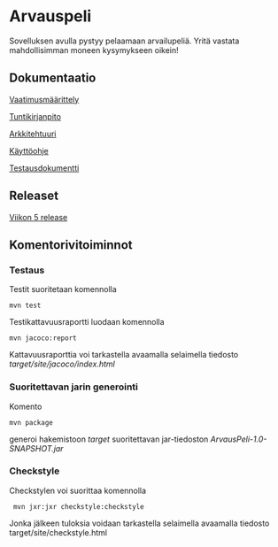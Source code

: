 # Arvauspeli

Sovelluksen avulla pystyy pelaamaan arvailupeliä. Yritä vastata mahdollisimman moneen kysymykseen oikein!

## Dokumentaatio

[Vaatimusmäärittely](https://github.com/hveikka/ot-harjoitustyo/blob/master/ArvausPeli/dokumentointi/vaatimusmaarittely.md)



[Tuntikirjanpito](https://github.com/hveikka/ot-harjoitustyo/blob/master/ArvausPeli/dokumentointi/tuntikirjanpito2.md)



[Arkkitehtuuri](https://github.com/hveikka/ot-harjoitustyo/blob/master/ArvausPeli/dokumentointi/arkkitehtuuri.md)



[Käyttöohje](https://github.com/hveikka/ot-harjoitustyo/blob/master/ArvausPeli/dokumentointi/kayttoohjeet.md)



[Testausdokumentti](https://github.com/hveikka/ot-harjoitustyo/blob/master/ArvausPeli/dokumentointi/testaus.md)


## Releaset 


[Viikon 5 release](https://github.com/hveikka/ot-harjoitustyo/releases/tag/viikko5)


## Komentorivitoiminnot

### Testaus

Testit suoritetaan komennolla

```
mvn test
```

Testikattavuusraportti luodaan komennolla

```
mvn jacoco:report
```

Kattavuusraporttia voi tarkastella avaamalla selaimella tiedosto _target/site/jacoco/index.html_

### Suoritettavan jarin generointi

Komento

```
mvn package
```

generoi hakemistoon _target_ suoritettavan jar-tiedoston _ArvausPeli-1.0-SNAPSHOT.jar_


### Checkstyle

Checkstylen voi suorittaa komennolla

```
 mvn jxr:jxr checkstyle:checkstyle
```

Jonka jälkeen tuloksia voidaan tarkastella selaimella avaamalla tiedosto target/site/checkstyle.html




